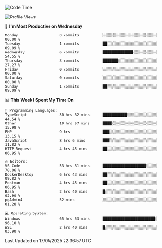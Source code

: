 <!--START_SECTION:waka-->
![Code Time](http://img.shields.io/badge/Code%20Time-5%2C007%20hrs%2054%20mins-blue)

![Profile Views](http://img.shields.io/badge/Profile%20Views-8-blue)

📅 **I'm Most Productive on Wednesday** 

```text
Monday                   0 commits           ░░░░░░░░░░░░░░░░░░░░░░░░░   00.00 % 
Tuesday                  1 commits           ██░░░░░░░░░░░░░░░░░░░░░░░   09.09 % 
Wednesday                6 commits           ██████████████░░░░░░░░░░░   54.55 % 
Thursday                 3 commits           ███████░░░░░░░░░░░░░░░░░░   27.27 % 
Friday                   0 commits           ░░░░░░░░░░░░░░░░░░░░░░░░░   00.00 % 
Saturday                 0 commits           ░░░░░░░░░░░░░░░░░░░░░░░░░   00.00 % 
Sunday                   1 commits           ██░░░░░░░░░░░░░░░░░░░░░░░   09.09 % 
```


📊 **This Week I Spent My Time On** 

```text
💬 Programming Languages: 
TypeScript               30 hrs 32 mins      ███████████░░░░░░░░░░░░░░   44.54 % 
Other                    10 hrs 57 mins      ████░░░░░░░░░░░░░░░░░░░░░   15.98 % 
PHP                      9 hrs               ███░░░░░░░░░░░░░░░░░░░░░░   13.15 % 
JavaScript               8 hrs 6 mins        ███░░░░░░░░░░░░░░░░░░░░░░   11.82 % 
HTTP Request             4 hrs 45 mins       ██░░░░░░░░░░░░░░░░░░░░░░░   06.95 % 

🔥 Editors: 
VS Code                  53 hrs 31 mins      ████████████████████░░░░░   78.06 % 
DockerDesktop            6 hrs 43 mins       ██░░░░░░░░░░░░░░░░░░░░░░░   09.82 % 
Postman                  4 hrs 45 mins       ██░░░░░░░░░░░░░░░░░░░░░░░   06.95 % 
Bash                     2 hrs 40 mins       █░░░░░░░░░░░░░░░░░░░░░░░░   03.90 % 
pgAdmin4                 52 mins             ░░░░░░░░░░░░░░░░░░░░░░░░░   01.28 % 

💻 Operating System: 
Windows                  65 hrs 53 mins      ████████████████████████░   96.10 % 
WSL                      2 hrs 40 mins       █░░░░░░░░░░░░░░░░░░░░░░░░   03.90 % 
```


 Last Updated on 17/05/2025 22:36:57 UTC
<!--END_SECTION:waka-->
